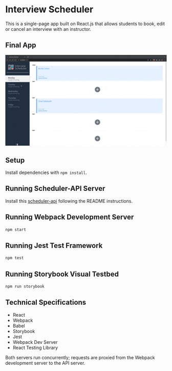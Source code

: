 # Interview Scheduler

This is a single-page app built on React.js that allows students to book, edit or cancel an interview with an instructor.

## Final App
![](docs/final_app.gif)
## Setup

Install dependencies with `npm install`.

## Running Scheduler-API Server
Install this [scheduler-api](https://github.com/keniabalestra/scheduler-api) following the README instructions.
## Running Webpack Development Server

```sh
npm start
```

## Running Jest Test Framework

```sh
npm test
```

## Running Storybook Visual Testbed

```sh
npm run storybook
```

## Technical Specifications
* React
* Webpack
* Babel
* Storybook
* Jest
* Webpack Dev Server
* React Testing Library

Both servers run concurrently; requests are proxied from the Webpack development server to the API server.
